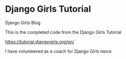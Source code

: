 # Django Girls Tutorial
Django Girls Blog

This is the completed code from the Django Girls Tutorial

https://tutorial.djangogirls.org/en/

I have volunteered as a coach for Django Girls twice
